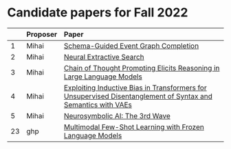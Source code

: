 # Candidate papers for Fall 2022

|    | Proposer    | Paper |
|:---|:------------|:------|
| 1  | Mihai      |[Schema-Guided Event Graph Completion](https://arxiv.org/pdf/2206.02921.pdf) |
| 2  | Mihai      |[Neural Extractive Search](https://arxiv.org/pdf/2106.04612) |
| 3  | Mihai      |[Chain of Thought Prompting Elicits Reasoning in Large Language Models](https://arxiv.org/pdf/2201.11903.pdf) |
| 4  | Mihai      |[Exploiting Inductive Bias in Transformers for Unsupervised Disentanglement of Syntax and Semantics with VAEs](https://arxiv.org/pdf/2205.05943.pdf) |
| 5  | Mihai      |[Neurosymbolic AI: The 3rd Wave](https://arxiv.org/pdf/2012.05876.pdf) |
| 23 | ghp | [Multimodal Few-Shot Learning with Frozen Language Models](https://openreview.net/pdf?id=WtmMyno9Tq2) |
